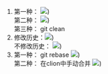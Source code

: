 1. 第一种： ![](/git_2024/2024-finalproject/ZZZrenshan/1.png))  
第二种： ![](/git_2024/2024-finalproject/ZZZrenshan/2.png))  
第三种： git clean  
2. 修改历史：![](/git_2024/2024-finalproject/ZZZrenshan/1.png))  
不修改历史： ![](/git_2024/2024-finalproject/ZZZrenshan/2.png))  
3. 第一种： git rebase  ![](/git_2024/2024-finalproject/ZZZrenshan/3.png))  
第二种： 在clion中手动合并  ![](/git_2024/2024-finalproject/ZZZrenshan/4.png))  


